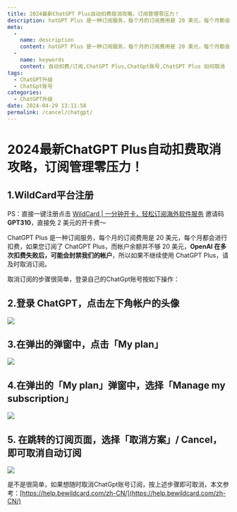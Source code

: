 ```yaml
---
title: 2024最新ChatGPT Plus自动扣费取消攻略，订阅管理零压力！
description: hatGPT Plus 是一种订阅服务，每个月的订阅费用是 20 美元，每个月都会进行扣费，如果您订阅了 ChatGPT Plus，而帐户余额并不够 20 美元
meta: 
  - 
    name: description
    content: hatGPT Plus 是一种订阅服务，每个月的订阅费用是 20 美元，每个月都会进行扣费，如果您订阅了 ChatGPT Plus，而帐户余额并不够 20 美元
  - 
    name: keywords
    content: 自动扣费/订阅,ChatGPT Plus,ChatGpt账号,ChatGPT Plus 如何取消
tags: 
  - ChatGPT升级
  - ChatGpt账号
categories: 
  - ChatGPT升级
date: 2024-04-29 13:11:58
permalink: /cancel/chatgpt/
---
```


# 2024最新ChatGPT Plus自动扣费取消攻略，订阅管理零压力！
## 1.WildCard平台注册

PS：直接一键注册点击 [WildCard | 一分钟开卡，轻松订阅海外软件服务](https://bewildcard.com/i/GPT929)  邀请码 **GPT310**，直接免 2 美元的开卡费～


ChatGPT Plus 是一种订阅服务，每个月的订阅费用是 20 美元，每个月都会进行扣费，如果您订阅了 ChatGPT Plus，而帐户余额并不够 20 美元，**OpenAI 在多次扣费失败后，可能会封禁我们的帐户**，所以如果不继续使用 ChatGPT Plus，请及时取消订阅。

取消订阅的步骤很简单，登录自己的ChatGpt账号按如下操作：
## 2.登录 ChatGPT，点击左下角帐户的头像

![](https://hlplch.aliyuntm.com/chatgpt/WX20240302-154329.png)

## 3.在弹出的弹窗中，点击「My plan」

![](https://hlplch.aliyuntm.com/chatgpt/WX20240302-154414.png)

## 4.在弹出的「My plan」弹窗中，选择「Manage my subscription」

![](https://hlplch.aliyuntm.com/chatgpt/WX20240302-154457.png)

## 5. 在跳转的订阅页面，选择「取消方案」/ Cancel，即可取消自动订阅

![](https://hlplch.aliyuntm.com/chatgpt/WX20240302-154519.png)

是不是很简单，如果想随时取消ChatGpt账号订阅，按上述步骤即可取消，本文参考：[https://help.bewildcard.com/zh-CN/](https://help.bewildcard.com/zh-CN/)
